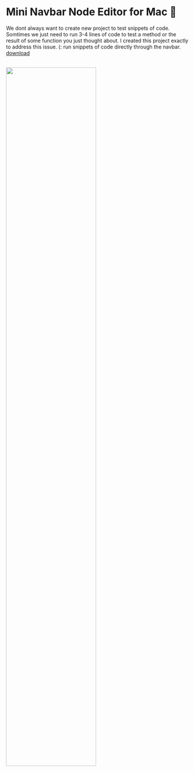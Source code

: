 # Mini Navbar Node Editor for Mac 

We dont always want to create new project to test snippets of code. Somtimes we just need to run 3-4 lines of code to test a method or the result of some function you just thought about. I created this project exactly to address this issue. (:
run snippets of code directly through the navbar. 
[download](https://obiwankenoobi.github.io/projects.html)
<br>
<br>

<img src="https://media.giphy.com/media/JTnLLOv24eKEsYNQmi/giphy.gif" width="70%">